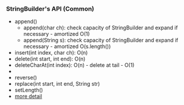 ### StringBuilder's API (Common)

-   append()
    -   append(char ch): check capacity of StringBuilder and expand if necessary - amortized O(1)
    -   append(String s): check capacity of StringBuilder and expand if necessary - amortized O(s.length())
-   insert(int index, char ch):  O(n)
-   delete(int start, int  end):  O(n)
-   deleteCharAt(int index): O(n) - delete at tail - O(1)
-   
-   reverse()
-   replace(int start, int end, String str)
-   setLength()
-   [more detail](https://docs.oracle.com/javase/7/docs/api/java/lang/StringBuilder.html)

